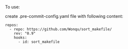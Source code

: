 To use:

create .pre-commit-config.yaml file with following content:

```
repos:
  - repo: https://github.com/Wonqu/sort_makefile/
    rev: "0.9"
    hooks:
      - id: sort_makefile
```